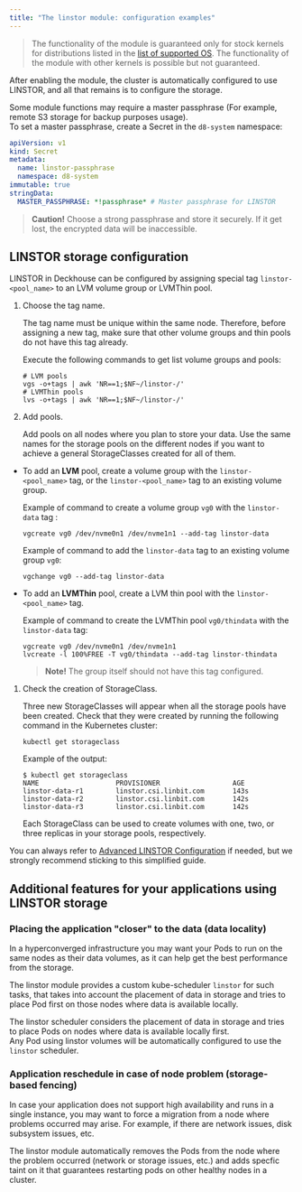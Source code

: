 ```yaml
---
title: "The linstor module: configuration examples"
---
```


> The functionality of the module is guaranteed only for stock kernels for distributions listed in the [list of supported OS](../../supported_versions.html#linux).
> The functionality of the module with other kernels is possible but not guaranteed.

After enabling the module, the cluster is automatically configured to use LINSTOR, and all that remains is to configure the storage.

Some module functions may require a master passphrase (For example, remote S3 storage for backup purposes usage).  
To set a master passphrase, create a Secret in the `d8-system` namespace:

```yaml
apiVersion: v1
kind: Secret
metadata:
  name: linstor-passphrase
  namespace: d8-system
immutable: true
stringData:
  MASTER_PASSPHRASE: *!passphrase* # Master passphrase for LINSTOR
```

> **Caution!** Choose a strong passphrase and store it securely. If it get lost, the encrypted data will be inaccessible.

## LINSTOR storage configuration

LINSTOR in Deckhouse can be configured by assigning special tag `linstor-<pool_name>` to an LVM volume group or LVMThin pool.

1. Choose the tag name.

   The tag name must be unique within the same node. Therefore, before assigning a new tag, make sure that other volume groups and thin pools do not have this tag already.

   Execute the following commands to get list volume groups and pools:

   ```shell
   # LVM pools
   vgs -o+tags | awk 'NR==1;$NF~/linstor-/'
   # LVMThin pools
   lvs -o+tags | awk 'NR==1;$NF~/linstor-/'
   ```

1. Add pools.

   Add pools on all nodes where you plan to store your data. Use the same names for the storage pools on the different nodes if you want to achieve a general StorageClasses created for all of them.

- To add an **LVM** pool, create a volume group with the `linstor-<pool_name>` tag, or the `linstor-<pool_name>` tag to an existing volume group.

    Example of command to create a volume group `vg0` with the `linstor-data` tag :

    ```shell
    vgcreate vg0 /dev/nvme0n1 /dev/nvme1n1 --add-tag linstor-data
    ```

    Example of command to add the `linstor-data` tag to an existing volume group `vg0`:

    ```shell
    vgchange vg0 --add-tag linstor-data
    ```

- To add an **LVMThin** pool, create a LVM thin pool with the `linstor-<pool_name>` tag.

    Example of command to create the LVMThin pool `vg0/thindata` with the `linstor-data` tag:

    ```shell
    vgcreate vg0 /dev/nvme0n1 /dev/nvme1n1
    lvcreate -l 100%FREE -T vg0/thindata --add-tag linstor-thindata
    ```

    > **Note!** The group itself should not have this tag configured.

1. Check the creation of StorageClass.

   Three new StorageClasses will appear when all the storage pools have been created. Check that they were created by running the following command in the Kubernetes cluster:

   ```shell
   kubectl get storageclass
   ```

   Example of the output:

   ```shell
   $ kubectl get storageclass
   NAME                   PROVISIONER                  AGE
   linstor-data-r1        linstor.csi.linbit.com       143s
   linstor-data-r2        linstor.csi.linbit.com       142s
   linstor-data-r3        linstor.csi.linbit.com       142s
   ```

   Each StorageClass can be used to create volumes with one, two, or three replicas in your storage pools, respectively.

You can always refer to [Advanced LINSTOR Configuration](advanced_usage.html) if needed, but we strongly recommend sticking to this simplified guide.

## Additional features for your applications using LINSTOR storage

### Placing the application "closer" to the data (data locality)

In a hyperconverged infrastructure you may want your Pods to run on the same nodes as their data volumes, as it can help get the best performance from the storage.

The linstor module provides a custom kube-scheduler `linstor` for such tasks, that takes into account the placement of data in storage and tries to place Pod first on those nodes where data is available locally.

The linstor scheduler considers the placement of data in storage and tries to place Pods on nodes where data is available locally first.  
Any Pod using linstor volumes will be automatically configured to use the `linstor` scheduler.

### Application reschedule in case of node problem (storage-based fencing)

In case your application does not support high availability and runs in a single instance, you may want to force a migration from a node where problems occurred may arise. For example, if there are network issues, disk subsystem issues, etc.

The linstor module automatically removes the Pods from the node where the problem occurred (network or storage issues, etc.) and adds specfic taint on it that guarantees restarting pods on other healthy nodes in a cluster.
